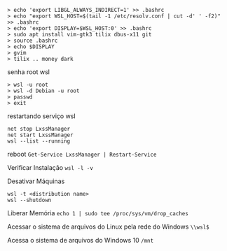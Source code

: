 ```
> echo 'export LIBGL_ALWAYS_INDIRECT=1' >> .bashrc   
> echo "export WSL_HOST=$(tail -1 /etc/resolv.conf | cut -d' ' -f2)" >> .bashrc  
> echo 'export DISPLAY=$WSL_HOST:0' >> .bashrc
> sudo apt install vim-gtk3 tilix dbus-x11 git
> source .bashrc
> echo $DISPLAY
> gvim
> tilix .. money dark
```

senha root wsl
```
> wsl -u root
> wsl -d Debian -u root
> passwd
> exit
```

restartando serviço wsl
```
net stop LxssManager
net start LxssManager
wsl --list --running
```

reboot
`Get-Service LxssManager | Restart-Service`

Verificar Instalação
`wsl -l -v`

Desativar Máquinas
```
wsl -t <distribution name>
wsl --shutdown
```

Liberar Memória
`echo 1 | sudo tee /proc/sys/vm/drop_caches`

Acessar o sistema de arquivos do Linux pela rede do Windows
`\\wsl$`

Acessa o sistema de arquivos do Windows 10
`/mnt`